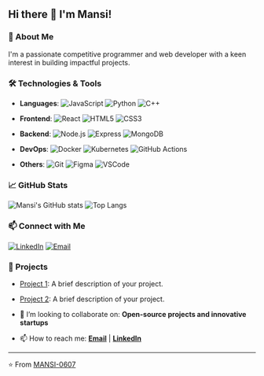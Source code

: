 ## Hi there 👋 I'm Mansi!

<!--
**MANSI-0607/MANSI-0607** is a ✨ _special_ ✨ repository because its `README.md` (this file) appears on your GitHub profile.

Here are some ideas to get you started:
-->

### 🌟 About Me
I'm a passionate competitive programmer and web developer with a keen interest in building impactful projects. 




### 🛠️ Technologies & Tools
- **Languages**: 
  ![JavaScript](https://img.shields.io/badge/JavaScript-323330?style=for-the-badge&logo=javascript&logoColor=F7DF1E) 
  ![Python](https://img.shields.io/badge/Python-3776AB?style=for-the-badge&logo=python&logoColor=white) 
  ![C++](https://img.shields.io/badge/C++-00599C?style=for-the-badge&logo=cplusplus&logoColor=white)

- **Frontend**: 
  ![React](https://img.shields.io/badge/React-20232A?style=for-the-badge&logo=react&logoColor=61DAFB) 
  ![HTML5](https://img.shields.io/badge/HTML5-E34F26?style=for-the-badge&logo=html5&logoColor=white) 
  ![CSS3](https://img.shields.io/badge/CSS3-1572B6?style=for-the-badge&logo=css3&logoColor=white)

- **Backend**: 
  ![Node.js](https://img.shields.io/badge/Node.js-339933?style=for-the-badge&logo=nodedotjs&logoColor=white) 
  ![Express](https://img.shields.io/badge/Express.js-000000?style=for-the-badge&logo=express&logoColor=white) 
  ![MongoDB](https://img.shields.io/badge/MongoDB-4EA94B?style=for-the-badge&logo=mongodb&logoColor=white)

- **DevOps**: 
  ![Docker](https://img.shields.io/badge/Docker-2496ED?style=for-the-badge&logo=docker&logoColor=white) 
  ![Kubernetes](https://img.shields.io/badge/Kubernetes-326CE5?style=for-the-badge&logo=kubernetes&logoColor=white) 
  ![GitHub Actions](https://img.shields.io/badge/GitHub_Actions-2088FF?style=for-the-badge&logo=github-actions&logoColor=white)

- **Others**: 
  ![Git](https://img.shields.io/badge/Git-F05032?style=for-the-badge&logo=git&logoColor=white) 
  ![Figma](https://img.shields.io/badge/Figma-F24E1E?style=for-the-badge&logo=figma&logoColor=white) 
  ![VSCode](https://img.shields.io/badge/VS_Code-007ACC?style=for-the-badge&logo=visual-studio-code&logoColor=white)

### 📈 GitHub Stats
![Mansi's GitHub stats](https://github-readme-stats.vercel.app/api?username=MANSI-0607&show_icons=true&theme=radical)
![Top Langs](https://github-readme-stats.vercel.app/api/top-langs/?username=MANSI-0607&layout=compact&theme=radical)



### 📫 Connect with Me
[![LinkedIn](https://img.shields.io/badge/-LinkedIn-blue?style=for-the-badge&logo=LinkedIn&logoColor=white&link=https://www.linkedin.com/in/your-profile)](https://www.linkedin.com/in/your-profile)
[![Email](https://img.shields.io/badge/-Email-D14836?style=for-the-badge&logo=gmail&logoColor=white&link=mailto:your-email@example.com)](mailto:your-email@example.com)

### 📂 Projects
- [Project 1](https://github.com/MANSI-0607/project1): A brief description of your project.
- [Project 2](https://github.com/MANSI-0607/project2): A brief description of your project.

- 👯 I’m looking to collaborate on: **Open-source projects and innovative startups**
- 📫 How to reach me: **[Email](mailto:your-email@example.com)** | **[LinkedIn](https://www.linkedin.com/in/your-profile)**


---

⭐️ From [MANSI-0607](https://github.com/MANSI-0607)
